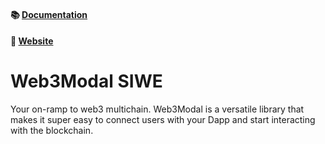 #### 📚 [Documentation](https://docs.walletconnect.com/2.0/web3modal/about)

#### 🔗 [Website](https://web3modal.com)

# Web3Modal SIWE

Your on-ramp to web3 multichain. Web3Modal is a versatile library that makes it super easy to connect users with your Dapp and start interacting with the blockchain.

<p align="center">
  <img src="./.github/assets/header.png" alt="" border="0">
</p>

